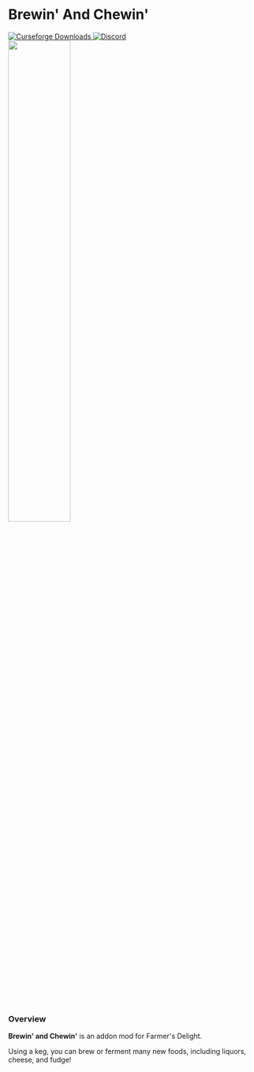 # Brewin' And Chewin'

<a href="https://www.curseforge.com/minecraft/mc-mods/brewin-and-chewin">
  <img src="http://cf.way2muchnoise.eu/full_637808_downloads.svg" alt="Curseforge Downloads">
</a>
<a href="https://discord.gg/M5AtJGPf">
  <img alt="Discord" src="https://img.shields.io/discord/855495317298741248?color=brightgreen&label=Discord">
</a>
<br>
<img src="https://i.imgur.com/EFkjwBq.png" width="50%">

### Overview

**Brewin' and Chewin'** is an addon mod for Farmer's Delight.

Using a keg, you can brew or ferment many new foods, including liquors, cheese, and fudge!
